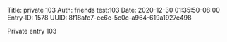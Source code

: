Title: private 103
Auth: friends test:103
Date: 2020-12-30 01:35:50-08:00
Entry-ID: 1578
UUID: 8f18afe7-ee6e-5c0c-a964-619a1927e498

Private entry 103
